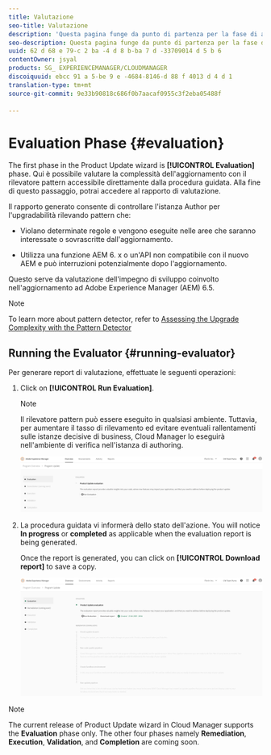```yaml
---
title: Valutazione
seo-title: Valutazione
description: 'Questa pagina funge da punto di partenza per la fase di apprendimento in Procedura guidata di aggiornamento prodotto. '
seo-description: Questa pagina funge da punto di partenza per la fase di apprendimento in Procedura guidata di aggiornamento prodotto.
uuid: 62 d 68 e 79-c 2 ba -4 d 8 b-ba 7 d -33709014 d 5 b 6
contentOwner: jsyal
products: SG_ EXPERIENCEMANAGER/CLOUDMANAGER
discoiquuid: ebcc 91 a 5-be 9 e -4684-8146-d 88 f 4013 d 4 d 1
translation-type: tm+mt
source-git-commit: 9e33b90818c686f0b7aacaf0955c3f2eba05488f

---
```



# Evaluation Phase {#evaluation}

The first phase in the Product Update wizard is **[!UICONTROL Evaluation]** phase.
Qui è possibile valutare la complessità dell&#39;aggiornamento con il rilevatore pattern accessibile direttamente dalla procedura guidata. Alla fine di questo passaggio, potrai accedere al rapporto di valutazione.

Il rapporto generato consente di controllare l&#39;istanza Author per l&#39;upgradabilità rilevando pattern che:

* Violano determinate regole e vengono eseguite nelle aree che saranno interessate o sovrascritte dall&#39;aggiornamento.

* Utilizza una funzione AEM 6. x o un&#39;API non compatibile con il nuovo AEM e può interruzioni potenzialmente dopo l&#39;aggiornamento.

Questo serve da valutazione dell&#39;impegno di sviluppo coinvolto nell&#39;aggiornamento ad Adobe Experience Manager (AEM) 6.5.

>[!NOTE]
>To learn more about pattern detector, refer to [Assessing the Upgrade Complexity with the Pattern Detector](https://helpx.adobe.com/experience-manager/6-4/sites/deploying/using/pattern-detector.html)

## Running the Evaluator {#running-evaluator}

Per generare report di valutazione, effettuate le seguenti operazioni:

1. Click on **[!UICONTROL Run Evaluation]**.

   >[!NOTE]
   >Il rilevatore pattern può essere eseguito in qualsiasi ambiente. Tuttavia, per aumentare il tasso di rilevamento ed evitare eventuali rallentamenti sulle istanze decisive di business, Cloud Manager lo eseguirà nell&#39;ambiente di verifica nell&#39;istanza di authoring.

   ![](assets/Run-Evaluation.png)

1. La procedura guidata vi informerà dello stato dell&#39;azione. You will notice **In progress** or **completed** as applicable when the evaluation report is being generated.

   Once the report is generated, you can click on **[!UICONTROL Download report]** to save a copy.

   ![](assets/Evaluation-1.png)


>[!NOTE]
>The current release of Product Update wizard in Cloud Manager supports the **Evaluation** phase only. The other four phases namely **Remediation**, **Execution**, **Validation**, and **Completion** are coming soon.
